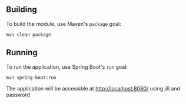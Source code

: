 ## Building

To build the module, use Maven's `package` goal:

```
mvn clean package
```

## Running

To run the application, use Spring Boot's `run` goal:

```
mvn spring-boot:run
```

The application will be accessible at [http://localhost:8080/](http://localhost:8080/) using jill and password
